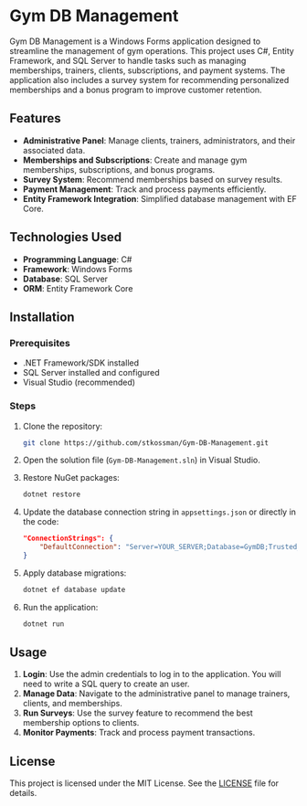 # Gym DB Management

Gym DB Management is a Windows Forms application designed to streamline the management of gym operations. This project uses C#, Entity Framework, and SQL Server to handle tasks such as managing memberships, trainers, clients, subscriptions, and payment systems. The application also includes a survey system for recommending personalized memberships and a bonus program to improve customer retention.

## Features

- **Administrative Panel**: Manage clients, trainers, administrators, and their associated data.
- **Memberships and Subscriptions**: Create and manage gym memberships, subscriptions, and bonus programs.
- **Survey System**: Recommend memberships based on survey results.
- **Payment Management**: Track and process payments efficiently.
- **Entity Framework Integration**: Simplified database management with EF Core.

## Technologies Used

- **Programming Language**: C#
- **Framework**: Windows Forms
- **Database**: SQL Server
- **ORM**: Entity Framework Core

## Installation

### Prerequisites

- .NET Framework/SDK installed
- SQL Server installed and configured
- Visual Studio (recommended)

### Steps

1. Clone the repository:
   ```bash
   git clone https://github.com/stkossman/Gym-DB-Management.git
   ```

2. Open the solution file (`Gym-DB-Management.sln`) in Visual Studio.

3. Restore NuGet packages:
   ```bash
   dotnet restore
   ```

4. Update the database connection string in `appsettings.json` or directly in the code:
   ```json
   "ConnectionStrings": {
       "DefaultConnection": "Server=YOUR_SERVER;Database=GymDB;Trusted_Connection=True;"
   }
   ```

5. Apply database migrations:
   ```bash
   dotnet ef database update
   ```

6. Run the application:
   ```bash
   dotnet run
   ```

## Usage

1. **Login**: Use the admin credentials to log in to the application. You will need to write a SQL query to create an user.
2. **Manage Data**: Navigate to the administrative panel to manage trainers, clients, and memberships.
3. **Run Surveys**: Use the survey feature to recommend the best membership options to clients.
4. **Monitor Payments**: Track and process payment transactions.

## License

This project is licensed under the MIT License. See the [LICENSE](LICENSE) file for details.
